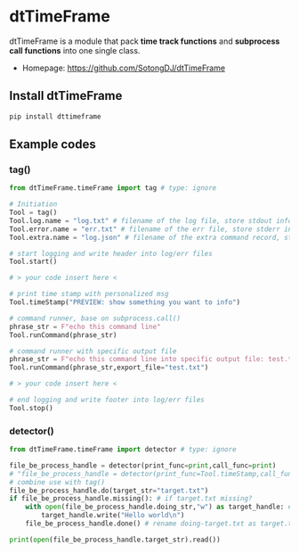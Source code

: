# dtTimeFrame

dtTimeFrame is a module that pack **time track functions** and **subprocess call functions** into one single class.

- Homepage: <https://github.com/SotongDJ/dtTimeFrame>

## Install dtTimeFrame

```bash
pip install dttimeframe
```

## Example codes

### tag()

```python
from dtTimeFrame.timeFrame import tag # type: ignore

# Initiation
Tool = tag()
Tool.log.name = "log.txt" # filename of the log file, store stdout info
Tool.error.name = "err.txt" # filename of the err file, store stderr info
Tool.extra.name = "log.json" # filename of the extra command record, store time stamp, commands and others info

# start logging and write header into log/err files
Tool.start()

# > your code insert here < 

# print time stamp with personalized msg
Tool.timeStamp("PREVIEW: show something you want to info")

# command runner, base on subprocess.call()
phrase_str = F"echo this command line"
Tool.runCommand(phrase_str)

# command runner with specific output file
phrase_str = F"echo this command line into specific output file: test.txt"
Tool.runCommand(phrase_str,export_file="test.txt")

# > your code insert here < 

# end logging and write footer into log/err files 
Tool.stop()
```

### detector()

```python
from dtTimeFrame.timeFrame import detector # type: ignore

file_be_process_handle = detector(print_func=print,call_func=print)
# "file_be_process_handle = detector(print_func=Tool.timeStamp,call_func=Tool.runCommand)"
# combine use with tag() 
file_be_process_handle.do(target_str="target.txt")
if file_be_process_handle.missing(): # if target.txt missing?
    with open(file_be_process_handle.doing_str,"w") as target_handle: # doing-target.txt
        target_handle.write("Hello world\n")
    file_be_process_handle.done() # rename doing-target.txt as target.txt

print(open(file_be_process_handle.target_str).read())
```

